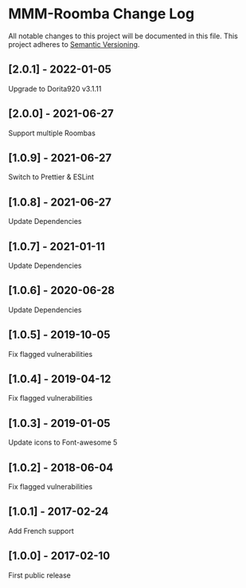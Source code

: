 # MMM-Roomba Change Log

All notable changes to this project will be documented in this file.
This project adheres to [Semantic Versioning](http://semver.org/).

## [2.0.1] - 2022-01-05

Upgrade to Dorita920 v3.1.11

## [2.0.0] - 2021-06-27

Support multiple Roombas

## [1.0.9] - 2021-06-27

Switch to Prettier & ESLint

## [1.0.8] - 2021-06-27

Update Dependencies

## [1.0.7] - 2021-01-11

Update Dependencies

## [1.0.6] - 2020-06-28

Update Dependencies

## [1.0.5] - 2019-10-05

Fix flagged vulnerabilities

## [1.0.4] - 2019-04-12

Fix flagged vulnerabilities

## [1.0.3] - 2019-01-05

Update icons to Font-awesome 5

## [1.0.2] - 2018-06-04

Fix flagged vulnerabilities

## [1.0.1] - 2017-02-24

Add French support

## [1.0.0] - 2017-02-10

First public release
